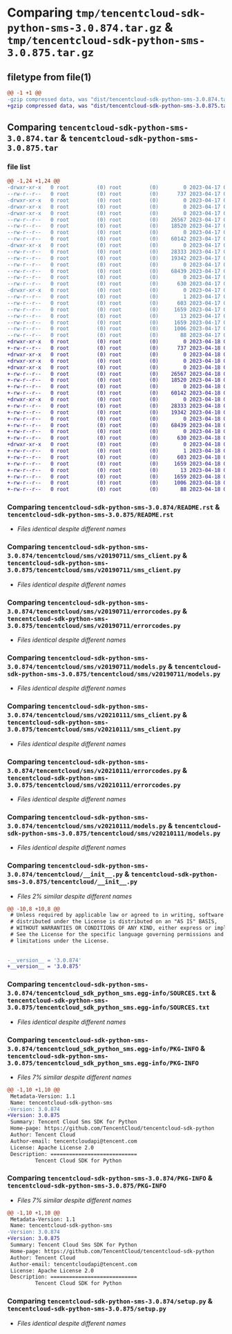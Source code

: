 # Comparing `tmp/tencentcloud-sdk-python-sms-3.0.874.tar.gz` & `tmp/tencentcloud-sdk-python-sms-3.0.875.tar.gz`

## filetype from file(1)

```diff
@@ -1 +1 @@
-gzip compressed data, was "dist/tencentcloud-sdk-python-sms-3.0.874.tar", last modified: Mon Apr 17 00:44:01 2023, max compression
+gzip compressed data, was "dist/tencentcloud-sdk-python-sms-3.0.875.tar", last modified: Tue Apr 18 00:49:53 2023, max compression
```

## Comparing `tencentcloud-sdk-python-sms-3.0.874.tar` & `tencentcloud-sdk-python-sms-3.0.875.tar`

### file list

```diff
@@ -1,24 +1,24 @@
-drwxr-xr-x   0 root         (0) root         (0)        0 2023-04-17 00:44:01.000000 tencentcloud-sdk-python-sms-3.0.874/
--rw-r--r--   0 root         (0) root         (0)      737 2023-04-17 00:44:01.000000 tencentcloud-sdk-python-sms-3.0.874/README.rst
-drwxr-xr-x   0 root         (0) root         (0)        0 2023-04-17 00:44:01.000000 tencentcloud-sdk-python-sms-3.0.874/tencentcloud/
-drwxr-xr-x   0 root         (0) root         (0)        0 2023-04-17 00:44:01.000000 tencentcloud-sdk-python-sms-3.0.874/tencentcloud/sms/
-drwxr-xr-x   0 root         (0) root         (0)        0 2023-04-17 00:44:01.000000 tencentcloud-sdk-python-sms-3.0.874/tencentcloud/sms/v20190711/
--rw-r--r--   0 root         (0) root         (0)    26567 2023-04-17 00:44:01.000000 tencentcloud-sdk-python-sms-3.0.874/tencentcloud/sms/v20190711/sms_client.py
--rw-r--r--   0 root         (0) root         (0)    18520 2023-04-17 00:44:01.000000 tencentcloud-sdk-python-sms-3.0.874/tencentcloud/sms/v20190711/errorcodes.py
--rw-r--r--   0 root         (0) root         (0)        0 2023-04-17 00:44:01.000000 tencentcloud-sdk-python-sms-3.0.874/tencentcloud/sms/v20190711/__init__.py
--rw-r--r--   0 root         (0) root         (0)    60142 2023-04-17 00:44:01.000000 tencentcloud-sdk-python-sms-3.0.874/tencentcloud/sms/v20190711/models.py
-drwxr-xr-x   0 root         (0) root         (0)        0 2023-04-17 00:44:01.000000 tencentcloud-sdk-python-sms-3.0.874/tencentcloud/sms/v20210111/
--rw-r--r--   0 root         (0) root         (0)    28333 2023-04-17 00:44:01.000000 tencentcloud-sdk-python-sms-3.0.874/tencentcloud/sms/v20210111/sms_client.py
--rw-r--r--   0 root         (0) root         (0)    19342 2023-04-17 00:44:01.000000 tencentcloud-sdk-python-sms-3.0.874/tencentcloud/sms/v20210111/errorcodes.py
--rw-r--r--   0 root         (0) root         (0)        0 2023-04-17 00:44:01.000000 tencentcloud-sdk-python-sms-3.0.874/tencentcloud/sms/v20210111/__init__.py
--rw-r--r--   0 root         (0) root         (0)    68439 2023-04-17 00:44:01.000000 tencentcloud-sdk-python-sms-3.0.874/tencentcloud/sms/v20210111/models.py
--rw-r--r--   0 root         (0) root         (0)        0 2023-04-17 00:44:01.000000 tencentcloud-sdk-python-sms-3.0.874/tencentcloud/sms/__init__.py
--rw-r--r--   0 root         (0) root         (0)      630 2023-04-17 00:44:01.000000 tencentcloud-sdk-python-sms-3.0.874/tencentcloud/__init__.py
-drwxr-xr-x   0 root         (0) root         (0)        0 2023-04-17 00:44:01.000000 tencentcloud-sdk-python-sms-3.0.874/tencentcloud_sdk_python_sms.egg-info/
--rw-r--r--   0 root         (0) root         (0)        1 2023-04-17 00:44:01.000000 tencentcloud-sdk-python-sms-3.0.874/tencentcloud_sdk_python_sms.egg-info/dependency_links.txt
--rw-r--r--   0 root         (0) root         (0)      603 2023-04-17 00:44:01.000000 tencentcloud-sdk-python-sms-3.0.874/tencentcloud_sdk_python_sms.egg-info/SOURCES.txt
--rw-r--r--   0 root         (0) root         (0)     1659 2023-04-17 00:44:01.000000 tencentcloud-sdk-python-sms-3.0.874/tencentcloud_sdk_python_sms.egg-info/PKG-INFO
--rw-r--r--   0 root         (0) root         (0)       13 2023-04-17 00:44:01.000000 tencentcloud-sdk-python-sms-3.0.874/tencentcloud_sdk_python_sms.egg-info/top_level.txt
--rw-r--r--   0 root         (0) root         (0)     1659 2023-04-17 00:44:01.000000 tencentcloud-sdk-python-sms-3.0.874/PKG-INFO
--rw-r--r--   0 root         (0) root         (0)     1006 2023-04-17 00:44:01.000000 tencentcloud-sdk-python-sms-3.0.874/setup.py
--rw-r--r--   0 root         (0) root         (0)       88 2023-04-17 00:44:01.000000 tencentcloud-sdk-python-sms-3.0.874/setup.cfg
+drwxr-xr-x   0 root         (0) root         (0)        0 2023-04-18 00:49:53.000000 tencentcloud-sdk-python-sms-3.0.875/
+-rw-r--r--   0 root         (0) root         (0)      737 2023-04-18 00:49:53.000000 tencentcloud-sdk-python-sms-3.0.875/README.rst
+drwxr-xr-x   0 root         (0) root         (0)        0 2023-04-18 00:49:53.000000 tencentcloud-sdk-python-sms-3.0.875/tencentcloud/
+drwxr-xr-x   0 root         (0) root         (0)        0 2023-04-18 00:49:53.000000 tencentcloud-sdk-python-sms-3.0.875/tencentcloud/sms/
+drwxr-xr-x   0 root         (0) root         (0)        0 2023-04-18 00:49:53.000000 tencentcloud-sdk-python-sms-3.0.875/tencentcloud/sms/v20190711/
+-rw-r--r--   0 root         (0) root         (0)    26567 2023-04-18 00:49:53.000000 tencentcloud-sdk-python-sms-3.0.875/tencentcloud/sms/v20190711/sms_client.py
+-rw-r--r--   0 root         (0) root         (0)    18520 2023-04-18 00:49:53.000000 tencentcloud-sdk-python-sms-3.0.875/tencentcloud/sms/v20190711/errorcodes.py
+-rw-r--r--   0 root         (0) root         (0)        0 2023-04-18 00:49:53.000000 tencentcloud-sdk-python-sms-3.0.875/tencentcloud/sms/v20190711/__init__.py
+-rw-r--r--   0 root         (0) root         (0)    60142 2023-04-18 00:49:53.000000 tencentcloud-sdk-python-sms-3.0.875/tencentcloud/sms/v20190711/models.py
+drwxr-xr-x   0 root         (0) root         (0)        0 2023-04-18 00:49:53.000000 tencentcloud-sdk-python-sms-3.0.875/tencentcloud/sms/v20210111/
+-rw-r--r--   0 root         (0) root         (0)    28333 2023-04-18 00:49:53.000000 tencentcloud-sdk-python-sms-3.0.875/tencentcloud/sms/v20210111/sms_client.py
+-rw-r--r--   0 root         (0) root         (0)    19342 2023-04-18 00:49:53.000000 tencentcloud-sdk-python-sms-3.0.875/tencentcloud/sms/v20210111/errorcodes.py
+-rw-r--r--   0 root         (0) root         (0)        0 2023-04-18 00:49:53.000000 tencentcloud-sdk-python-sms-3.0.875/tencentcloud/sms/v20210111/__init__.py
+-rw-r--r--   0 root         (0) root         (0)    68439 2023-04-18 00:49:53.000000 tencentcloud-sdk-python-sms-3.0.875/tencentcloud/sms/v20210111/models.py
+-rw-r--r--   0 root         (0) root         (0)        0 2023-04-18 00:49:53.000000 tencentcloud-sdk-python-sms-3.0.875/tencentcloud/sms/__init__.py
+-rw-r--r--   0 root         (0) root         (0)      630 2023-04-18 00:49:53.000000 tencentcloud-sdk-python-sms-3.0.875/tencentcloud/__init__.py
+drwxr-xr-x   0 root         (0) root         (0)        0 2023-04-18 00:49:53.000000 tencentcloud-sdk-python-sms-3.0.875/tencentcloud_sdk_python_sms.egg-info/
+-rw-r--r--   0 root         (0) root         (0)        1 2023-04-18 00:49:53.000000 tencentcloud-sdk-python-sms-3.0.875/tencentcloud_sdk_python_sms.egg-info/dependency_links.txt
+-rw-r--r--   0 root         (0) root         (0)      603 2023-04-18 00:49:53.000000 tencentcloud-sdk-python-sms-3.0.875/tencentcloud_sdk_python_sms.egg-info/SOURCES.txt
+-rw-r--r--   0 root         (0) root         (0)     1659 2023-04-18 00:49:53.000000 tencentcloud-sdk-python-sms-3.0.875/tencentcloud_sdk_python_sms.egg-info/PKG-INFO
+-rw-r--r--   0 root         (0) root         (0)       13 2023-04-18 00:49:53.000000 tencentcloud-sdk-python-sms-3.0.875/tencentcloud_sdk_python_sms.egg-info/top_level.txt
+-rw-r--r--   0 root         (0) root         (0)     1659 2023-04-18 00:49:53.000000 tencentcloud-sdk-python-sms-3.0.875/PKG-INFO
+-rw-r--r--   0 root         (0) root         (0)     1006 2023-04-18 00:49:53.000000 tencentcloud-sdk-python-sms-3.0.875/setup.py
+-rw-r--r--   0 root         (0) root         (0)       88 2023-04-18 00:49:53.000000 tencentcloud-sdk-python-sms-3.0.875/setup.cfg
```

### Comparing `tencentcloud-sdk-python-sms-3.0.874/README.rst` & `tencentcloud-sdk-python-sms-3.0.875/README.rst`

 * *Files identical despite different names*

### Comparing `tencentcloud-sdk-python-sms-3.0.874/tencentcloud/sms/v20190711/sms_client.py` & `tencentcloud-sdk-python-sms-3.0.875/tencentcloud/sms/v20190711/sms_client.py`

 * *Files identical despite different names*

### Comparing `tencentcloud-sdk-python-sms-3.0.874/tencentcloud/sms/v20190711/errorcodes.py` & `tencentcloud-sdk-python-sms-3.0.875/tencentcloud/sms/v20190711/errorcodes.py`

 * *Files identical despite different names*

### Comparing `tencentcloud-sdk-python-sms-3.0.874/tencentcloud/sms/v20190711/models.py` & `tencentcloud-sdk-python-sms-3.0.875/tencentcloud/sms/v20190711/models.py`

 * *Files identical despite different names*

### Comparing `tencentcloud-sdk-python-sms-3.0.874/tencentcloud/sms/v20210111/sms_client.py` & `tencentcloud-sdk-python-sms-3.0.875/tencentcloud/sms/v20210111/sms_client.py`

 * *Files identical despite different names*

### Comparing `tencentcloud-sdk-python-sms-3.0.874/tencentcloud/sms/v20210111/errorcodes.py` & `tencentcloud-sdk-python-sms-3.0.875/tencentcloud/sms/v20210111/errorcodes.py`

 * *Files identical despite different names*

### Comparing `tencentcloud-sdk-python-sms-3.0.874/tencentcloud/sms/v20210111/models.py` & `tencentcloud-sdk-python-sms-3.0.875/tencentcloud/sms/v20210111/models.py`

 * *Files identical despite different names*

### Comparing `tencentcloud-sdk-python-sms-3.0.874/tencentcloud/__init__.py` & `tencentcloud-sdk-python-sms-3.0.875/tencentcloud/__init__.py`

 * *Files 2% similar despite different names*

```diff
@@ -10,8 +10,8 @@
 # Unless required by applicable law or agreed to in writing, software
 # distributed under the License is distributed on an "AS IS" BASIS,
 # WITHOUT WARRANTIES OR CONDITIONS OF ANY KIND, either express or implied.
 # See the License for the specific language governing permissions and
 # limitations under the License.
 
 
-__version__ = '3.0.874'
+__version__ = '3.0.875'
```

### Comparing `tencentcloud-sdk-python-sms-3.0.874/tencentcloud_sdk_python_sms.egg-info/SOURCES.txt` & `tencentcloud-sdk-python-sms-3.0.875/tencentcloud_sdk_python_sms.egg-info/SOURCES.txt`

 * *Files identical despite different names*

### Comparing `tencentcloud-sdk-python-sms-3.0.874/tencentcloud_sdk_python_sms.egg-info/PKG-INFO` & `tencentcloud-sdk-python-sms-3.0.875/tencentcloud_sdk_python_sms.egg-info/PKG-INFO`

 * *Files 7% similar despite different names*

```diff
@@ -1,10 +1,10 @@
 Metadata-Version: 1.1
 Name: tencentcloud-sdk-python-sms
-Version: 3.0.874
+Version: 3.0.875
 Summary: Tencent Cloud Sms SDK for Python
 Home-page: https://github.com/TencentCloud/tencentcloud-sdk-python
 Author: Tencent Cloud
 Author-email: tencentcloudapi@tencent.com
 License: Apache License 2.0
 Description: ============================
         Tencent Cloud SDK for Python
```

### Comparing `tencentcloud-sdk-python-sms-3.0.874/PKG-INFO` & `tencentcloud-sdk-python-sms-3.0.875/PKG-INFO`

 * *Files 7% similar despite different names*

```diff
@@ -1,10 +1,10 @@
 Metadata-Version: 1.1
 Name: tencentcloud-sdk-python-sms
-Version: 3.0.874
+Version: 3.0.875
 Summary: Tencent Cloud Sms SDK for Python
 Home-page: https://github.com/TencentCloud/tencentcloud-sdk-python
 Author: Tencent Cloud
 Author-email: tencentcloudapi@tencent.com
 License: Apache License 2.0
 Description: ============================
         Tencent Cloud SDK for Python
```

### Comparing `tencentcloud-sdk-python-sms-3.0.874/setup.py` & `tencentcloud-sdk-python-sms-3.0.875/setup.py`

 * *Files identical despite different names*

